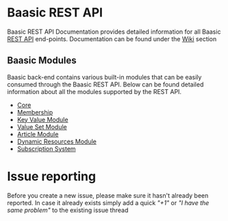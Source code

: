 # Baasic REST API

Baasic REST API Documentation provides detailed information for all Baasic [REST API](https://api.baasic.com/beta/) end-points. Documentation can be found under the [Wiki](../../wikis/home) section

## Baasic Modules

Baasic back-end contains various built-in modules that can be easily consumed through the Baasic REST API. Below can be found detailed information about all the modules supported by the REST API.

* [Core](../wikis/_sidebar#core)
* [Membership](../wikis/_sidebar#membership)
* [Key Value Module](../wikis/_sidebar#key-value-module)
* [Value Set Module](../wikis/_sidebar#value-set-module)
* [Article Module](../wikis/_sidebar#article-module)
* [Dynamic Resources Module](../wikis/_sidebar#dynamic-resource-module)
* [Subscription System](../wikis/_sidebar#subscription-system)

# Issue reporting

Before you create a new issue, please make sure it hasn't already been reported. In case it already exists simply add a quick _"+1"_ or _"I have the same problem"_ to the existing issue thread

